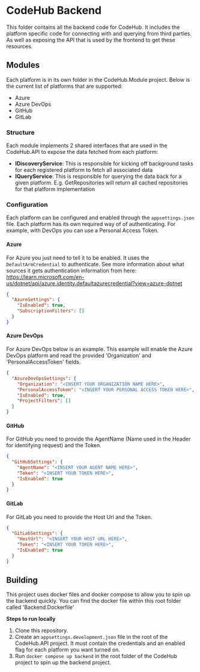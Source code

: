 # CodeHub Backend

This folder contains all the backend code for CodeHub. It includes the platform specific code for connecting with
and querying from third parties. As well as exposing the API that is used by the frontend to get these resources.

## Modules

Each platform is in its own folder in the CodeHub.Module project. Below is the current list of platforms that are
supported:

- Azure
- Azure DevOps
- GitHub
- GitLab

### Structure

Each module implements 2 shared interfaces that are used in the CodeHub.API to expose the data fetched from each
platform:

- **IDiscoveryService**: This is responsible for kicking off background tasks for each registered platform to fetch all
  associated data
- **IQueryService**: This is responsible for querying the data back for a given platform. E.g. GetRepositories will
  return
  all cached repositories for that platform implementation

### Configuration

Each platform can be configured and enabled through the ```appsettings.json``` file. Each platform has its own required
way of of authenticating. For example, with DevOps you can use a Personal Access Token.

#### Azure

For Azure you just need to tell it to be enabled. It uses the ```DefaultArmCredential``` to authenticate.
See more information about what sources it gets authentication information from
here: https://learn.microsoft.com/en-us/dotnet/api/azure.identity.defaultazurecredential?view=azure-dotnet

```json
{
  "AzureSettings": {
    "IsEnabled": true,
    "SubscriptionFilters": []
  }
}
```

#### Azure DevOps

For Azure DevOps below is an example. This example will enable the Azure DevOps platform and read the provided
'Organization' and 'PersonalAccessToken' fields.

```json
{
  "AzureDevOpsSettings": {
    "Organization": "<INSERT YOUR ORGANIZATION NAME HERE>",
    "PersonalAccessToken": "<INSERT YOUR PERSONAL ACCESS TOKEN HERE>",
    "IsEnabled": true,
    "ProjectFilters": []
  }
}
```

#### GitHub

For GitHub you need to provide the AgentName (Name used in the Header for identifying request) and the Token.

```json
{
  "GitHubSettings": {
    "AgentName": "<INSERT YOUR AGENT NAME HERE>",
    "Token": "<INSERT YOUR TOKEN HERE>",
    "IsEnabled": true
  }
}
```

#### GitLab

For GitLab you need to provide the Host Url and the Token.

```json
{
  "GitLabSettings": {
    "HostUrl": "<INSERT YOUR HOST URL HERE>",
    "Token": "<INSERT YOUR TOKEN HERE>",
    "IsEnabled": true
  }
}
```

## Building

This project uses docker files and docker compose to allow you to spin up the backend quickly.
You can find the docker file within this root folder called 'Backend.Dockerfile'

**Steps to run locally**

1. Clone this repository.
2. Create an ```appsettings.development.json``` file in the root of the CodeHub.API project. It must contain the
   credentials
   and an enabled flag for each platform you want turned on.
3. Run ```docker compose up backend``` in the root folder of the CodeHub project to spin up the backend project.

